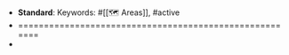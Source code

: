 - **Standard**: 
Keywords: #[[🗺 Areas]], #active
- =======================================================
- 
